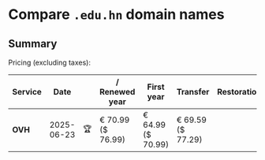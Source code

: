 # Compare `.edu.hn` domain names

## Summary

Pricing (excluding taxes):

| Service | Date |  | / Renewed year | First year | Transfer | Restoration |
|--|--|--|--|--|--|--|
| **OVH** | 2025-06-23 | 🏆 | € 70.99<br>($ 76.99) | € 64.99<br>($ 70.99) | € 69.59<br>($ 77.29) |  |
